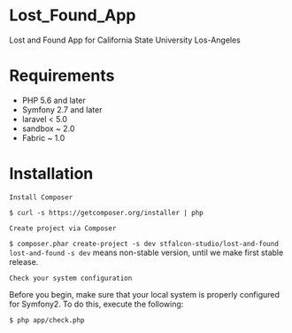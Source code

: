 # Lost_Found_App

Lost and Found App for California State University Los-Angeles

<h1>Requirements</h1>

- PHP 5.6 and later
- Symfony 2.7 and later
- laravel < 5.0
- sandbox ~ 2.0
- Fabric ~ 1.0

<h1>Installation</h1>

`Install Composer`

```$ curl -s https://getcomposer.org/installer | php```

`Create project via Composer`

```$ composer.phar create-project -s dev stfalcon-studio/lost-and-found lost-and-found```
```-s dev``` means non-stable version, until we make first stable release.

`Check your system configuration`

Before you begin, make sure that your local system is properly configured for Symfony2. To do this, execute the following:

```$ php app/check.php```
